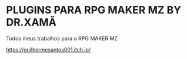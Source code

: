 # PLUGINS PARA RPG MAKER MZ BY DR.XAMÃ
Todos meus trabalhos para o RPG MAKER MZ

https://guilhermesantos001.itch.io/